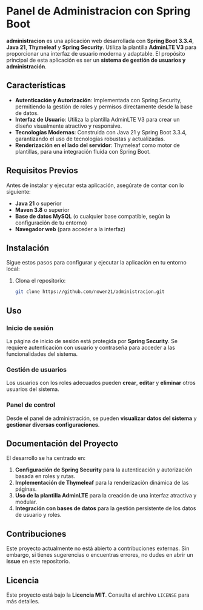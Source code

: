 # Panel de Administracion con Spring Boot

**administracion** es una aplicación web desarrollada con **Spring Boot 3.3.4**, **Java 21**, **Thymeleaf** y **Spring Security**. Utiliza la plantilla **AdminLTE V3** para proporcionar una interfaz de usuario moderna y adaptable. El propósito principal de esta aplicación es ser un **sistema de gestión de usuarios y administración**.

## Características

- **Autenticación y Autorización**: Implementada con Spring Security, permitiendo la gestión de roles y permisos directamente desde la base de datos.
- **Interfaz de Usuario**: Utiliza la plantilla AdminLTE V3 para crear un diseño visualmente atractivo y responsive.
- **Tecnologías Modernas**: Construida con Java 21 y Spring Boot 3.3.4, garantizando el uso de tecnologías robustas y actualizadas.
- **Renderización en el lado del servidor**: Thymeleaf como motor de plantillas, para una integración fluida con Spring Boot.

## Requisitos Previos

Antes de instalar y ejecutar esta aplicación, asegúrate de contar con lo siguiente:

- **Java 21** o superior
- **Maven 3.8** o superior
- **Base de datos MySQL** (o cualquier base compatible, según la configuración de tu entorno)
- **Navegador web** (para acceder a la interfaz)

## Instalación

Sigue estos pasos para configurar y ejecutar la aplicación en tu entorno local:

1. Clona el repositorio:

   ```bash
   git clone https://github.com/nowen21/administracion.git

## Uso

### Inicio de sesión
La página de inicio de sesión está protegida por **Spring Security**. Se requiere autenticación con usuario y contraseña para acceder a las funcionalidades del sistema.

### Gestión de usuarios
Los usuarios con los roles adecuados pueden **crear**, **editar** y **eliminar** otros usuarios del sistema.

### Panel de control
Desde el panel de administración, se pueden **visualizar datos del sistema** y **gestionar diversas configuraciones**.

## Documentación del Proyecto

El desarrollo se ha centrado en:

1. **Configuración de Spring Security** para la autenticación y autorización basada en roles y rutas.
2. **Implementación de Thymeleaf** para la renderización dinámica de las páginas.
3. **Uso de la plantilla AdminLTE** para la creación de una interfaz atractiva y modular.
4. **Integración con bases de datos** para la gestión persistente de los datos de usuario y roles.

## Contribuciones

Este proyecto actualmente no está abierto a contribuciones externas. Sin embargo, si tienes sugerencias o encuentras errores, no dudes en abrir un **issue** en este repositorio.

## Licencia

Este proyecto está bajo la **Licencia MIT**. Consulta el archivo `LICENSE` para más detalles.


